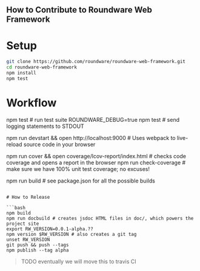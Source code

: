 ## How to Contribute to Roundware Web Framework

# Setup

```bash
git clone https://github.com/roundware/roundware-web-framework.git
cd roundware-web-framework
npm install
npm test
```

# Workflow

npm test # run test suite
ROUNDWARE_DEBUG=true npm test # send logging statements to STDOUT

npm run devstart && open http://localhost:9000 # Uses webpack to live-reload source code in your browser

npm run cover && open coverage/lcov-report/index.html # checks code coverage and opens a report in the browser
npm run check-coverage # make sure we have 100% unit test coverage; no excuses!

npm run build # see package.json for all the possible builds
```

# How to Release

```bash
npm build
npm run docbuild # creates jsdoc HTML files in doc/, which powers the project site
export RW_VERSION=0.0.1-alpha.??
npm version $RW_VERSION # also creates a git tag
unset RW_VERSION
git push && push --tags
npm publish --tag alpha
```

> TODO eventually we will move this to travis CI
